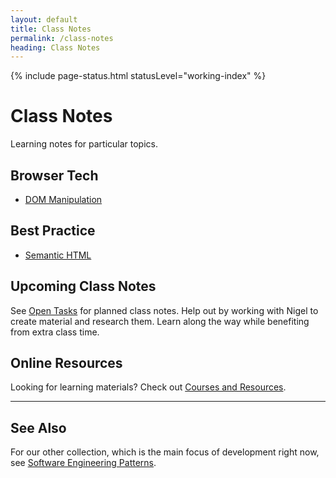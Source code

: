 ```yaml
---
layout: default
title: Class Notes
permalink: /class-notes
heading: Class Notes
---
```


{% include page-status.html statusLevel="working-index" %}

# Class Notes

Learning notes for particular topics.

## Browser Tech

- [DOM Manipulation](/class-notes/dom-manipulation)

## Best Practice
 
- [Semantic HTML](/class-notes/semantic-html)

## Upcoming Class Notes

See [Open Tasks](/open-tasks) for planned class notes. Help out by working with Nigel to create material and research them. Learn along the way while benefiting from extra class time.

## Online Resources

Looking for learning materials? Check out [Courses and Resources](/resources).

---

## See Also

For our other collection, which is the main focus of development right now, see [Software Engineering Patterns](/patterns).

